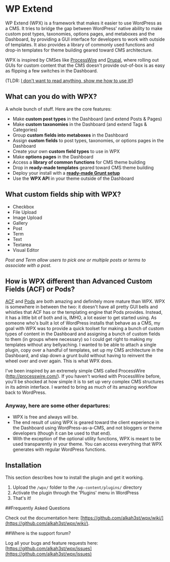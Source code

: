 WP Extend
===

WP Extend (WPX) is a framework that makes it easier to use WordPress as a CMS. It tries to bridge the gap between WordPress' native ability to make custom post types, taxonomies, options pages, and metaboxes and the Dashboard, by providing a GUI interface for developers to work with outside of templates. It also provides a library of commonly used functions and drop-in templates for theme building geared toward CMS architecture. 

WPX is inspired by CMSes like [ProcessWire](http://processwire.com "ProcessWire") and [Drupal](http://drupal.org "Drupal"), where rolling out GUIs for custom content that the CMS doesn't provide out-of-box is as easy as flipping a few switches in the Dashboard. 

(TLDR: [I don't want to read anything, show me how to use it!](https://github.com/alkah3st/wpx/wiki/))

What can you do with WPX?
-------------------------

A whole bunch of stuff. Here are the core features:

*   Make **custom post types** in the Dashboard (and extend Posts & Pages)
*   Make **custom taxonomies** in the Dashboard (and extend Tags & Categories)
*   Group **custom fields into metaboxes** in the Dashboard
*   Assign **custom fields** to post types, taxonomies, or options pages in the Dashboard
*   Create your own **custom field types** to use in WPX 
*   Make **options pages** in the Dashboard
*   Access a **library of common functions** for CMS theme building
*   Drop in **ready-made templates** geared toward CMS theme building
*   Deploy your install with a [**ready-made Grunt setup**](http://gruntjs.com/ "**ready-made Gruntjs setup")  
* 	Use the **WPX API** in your theme outside of the Dashboard

What custom fields ship with WPX?
----------------------------------------------------

* Checkbox
* File Upload
* Image Upload
* Gallery
* Post
* Term
* Text
* Textarea
* Visual Editor

*Post and Term allow users to pick one or multiple posts or terms to associate with a post.* 

How is WPX different than Advanced Custom Fields (ACF) or Pods?
-------------------------------------------------------------------

[ACF](http://www.advancedcustomfields.com/ "ACF") and [Pods](http://pods.io/ "Pods") are both amazing and definitely more mature than WPX. WPX is somewhere in between the two: it doesn't have all pretty GUI bells and whistles that ACF has or the templating engine that Pods provides. Instead, it has a little bit of both and is, IMHO, a lot easier to get started using. As someone who's built a lot of WordPress installs that behave as a CMS, my goal with WPX was to provide a quick toolset for making a bunch of custom types of content in the Dashboard and assigning a bunch of custom fields to them (in groups where necessary) so I could get right to making my templates without any bellyaching. I wanted to be able to attach a single plugin, copy over a handful of templates, set up my CMS architecture in the Dashboard, and slap down a grunt build without having to reinvent the wheel over and over again. This is what WPX does. 

I've been inspired by an extremely simple CMS called ProcessWire (http://processwire.com/). If you haven't worked with ProcessWire before, you'll be shocked at how simple it is to set up very complex CMS structures in its admin interface. I wanted to bring as much of its amazing workflow back to WordPress. 

### Anyway, here are some other departures: ###

* WPX is free and always will be.
* The end result of using WPX is geared toward the client experience in the Dashboard using WordPress-as-a-CMS, and not bloggers or theme developers (though it can be used to that end). 
* With the exception of the optional utility functions, WPX is meant to be used transparently in your theme. You can access everything that WPX generates with regular WordPress functions.


Installation
------------

This section describes how to install the plugin and get it working.

1. Upload the `/wpx/` folder to the `/wp-content/plugins/` directory
2. Activate the plugin through the 'Plugins' menu in WordPress
3. That's it!

##Frequently Asked Questions

Check out the documentation here: [https://github.com/alkah3st/wpx/wiki/](https://github.com/alkah3st/wpx/wiki/).

##Where is the support forum?

Log all your bugs and feature requests here: [https://github.com/alkah3st/wpx/issues](https://github.com/alkah3st/wpx/issues)
